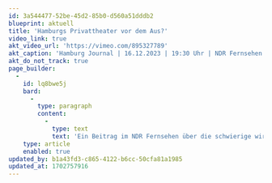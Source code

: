 ```yaml
---
id: 3a544477-52be-45d2-85b0-d560a51dddb2
blueprint: aktuell
title: 'Hamburgs Privattheater vor dem Aus?'
video_link: true
akt_video_url: 'https://vimeo.com/895327789'
akt_caption: 'Hamburg Journal | 16.12.2023 | 19:30 Uhr | NDR Fernsehen'
akt_do_not_track: true
page_builder:
  -
    id: lq8bwe5j
    bard:
      -
        type: paragraph
        content:
          -
            type: text
            text: 'Ein Beitrag im NDR Fernsehen über die schwierige wirtschaftliche Situation von Hamburgs Privattheatern. Schlechte Zuschauerauslastung nach Corona wie beim Opernloft, stagnierende Gehälter in Zeiten von hoher Inflation wie beim Lichthoftheater, ungewisse Zukunft zwischen Raumnot und Unterfinanzierung wie im monsun.theater: Die Probleme bei Hamburgs Privattheatern sind vielfältig und lassen die Theaterleiter:innen sorgenvoll in die Zukunft blicken. Das Hamburg Journal hat dafür mit Inken Rahardt (Opernloft), Matthias Schulze-Kraft (Lichthof), Francoise Hüsges (monsun.theater) und Enno Isermann (Behörde für Kultur und Medien Hamburg) gesprochen.'
    type: article
    enabled: true
updated_by: b1a43fd3-c865-4122-b6cc-50cfa81a1985
updated_at: 1702757916
---
```

